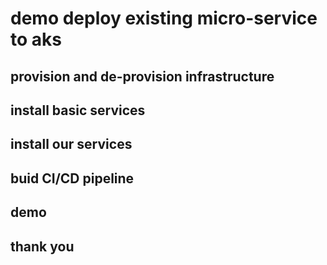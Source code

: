 # demo deploy existing micro-service to aks

## provision and de-provision infrastructure

## install basic services

## install our services

## buid CI/CD pipeline

## demo

## thank you